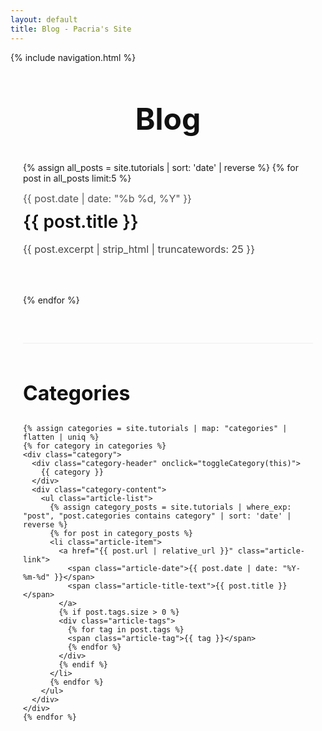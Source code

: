 ```yaml
---
layout: default
title: Blog - Pacria's Site
---
```


<style>
  /* Main content */
  .blog-container {
    max-width: 800px;
    margin: 0 auto;
    padding: 0 20px;
    font-family: -apple-system, BlinkMacSystemFont, "Segoe UI", Roboto, Oxygen, Ubuntu, Cantarell, "Open Sans", "Helvetica Neue", sans-serif;
  }
  
  /* Blog header */
  .blog-header {
    margin: 60px 0 40px;
  }
  .blog-title {
    font-size: 48px;
    font-weight: 700;
    margin: 0;
    color: #111;
  }
  
  /* Post entries */
  .post-entry {
    margin-bottom: 60px;
  }
  .post-date {
    font-size: 16px;
    color: #555;
    margin-bottom: 10px;
  }
  .post-title {
    font-size: 28px;
    font-weight: 600;
    margin: 0 0 15px;
  }
  .post-title a {
    color: #111;
    text-decoration: none;
  }
  .post-title a:hover {
    text-decoration: underline;
  }
  .post-excerpt {
    font-size: 16px;
    line-height: 1.6;
    color: #444;
    margin: 0;
  }
  
  /* Section divider */
  .section-divider {
    margin: 60px 0;
    border-top: 1px solid #eee;
  }
  
  /* Categories section */
  .categories-section {
    margin-bottom: 60px;
  }
  .categories-title {
    font-size: 32px;
    font-weight: 700;
    margin-bottom: 30px;
    color: #111;
  }
  
  /* Category panels */
  .category {
    margin-bottom: 20px;
    border: 1px solid #eee;
    border-radius: 4px;
  }
  .category-header {
    cursor: pointer;
    padding: 15px;
    font-size: 18px;
    font-weight: 600;
    background-color: #f8f8f8;
    border-radius: 4px;
    display: flex;
    justify-content: space-between;
    align-items: center;
  }
  .category-header::after {
    content: "↓";
    font-size: 14px;
    transition: transform 0.3s;
  }
  .category.active .category-header::after {
    transform: rotate(180deg);
  }
  .category-content {
    display: none;
    padding: 0 15px 15px;
  }
  .category.active .category-content {
    display: block;
  }
  
  /* Article list */
  .article-list {
    list-style-type: none;
    padding: 0;
    margin: 0;
  }
  .article-item {
    padding: 10px 0;
    border-bottom: 1px solid #f0f0f0;
  }
  .article-item:last-child {
    border-bottom: none;
  }
  .article-link {
    text-decoration: none;
    color: #333;
    display: flex;
    align-items: baseline;
  }
  .article-link:hover {
    color: #000;
  }
  .article-link:hover .article-title-text {
    text-decoration: underline;
  }
  .article-date {
    min-width: 100px;
    color: #888;
    font-size: 14px;
  }
  .article-title-text {
    flex-grow: 1;
  }
  .article-tags {
    display: flex;
    flex-wrap: wrap;
    gap: 5px;
    margin-top: 5px;
    margin-left: 100px;
  }
  .article-tag {
    background-color: #f0f0f0;
    padding: 2px 6px;
    border-radius: 3px;
    font-size: 12px;
    color: #666;
  }

  /* Responsive adjustments */
  @media (max-width: 768px) {
    .blog-title, .categories-title {
      font-size: 32px;
    }
    .post-title {
      font-size: 22px;
    }
    .article-link {
      flex-direction: column;
    }
    .article-date {
      margin-bottom: 5px;
    }
    .article-tags {
      margin-left: 0;
    }
  }
</style>

{% include navigation.html %}

<div class="blog-container">
  <!-- Chronological blog posts section -->
  <header class="blog-header">
    <h1 class="blog-title">Blog</h1>
  </header>

  {% assign all_posts = site.tutorials | sort: 'date' | reverse %}
  {% for post in all_posts limit:5 %}
  <div class="post-entry">
    <div class="post-date">{{ post.date | date: "%b %d, %Y" }}</div>
    <h2 class="post-title">
      <a href="{{ post.url | relative_url }}">{{ post.title }}</a>
    </h2>
    <p class="post-excerpt">{{ post.excerpt | strip_html | truncatewords: 25 }}</p>
  </div>
  {% endfor %}
  
  <!-- Divider between chronological and categories sections -->
  <div class="section-divider"></div>
  
  <!-- Categories section -->
  <div class="categories-section">
    <h2 class="categories-title">Categories</h2>
    
    {% assign categories = site.tutorials | map: "categories" | flatten | uniq %}
    {% for category in categories %}
    <div class="category">
      <div class="category-header" onclick="toggleCategory(this)">
        {{ category }}
      </div>
      <div class="category-content">
        <ul class="article-list">
          {% assign category_posts = site.tutorials | where_exp: "post", "post.categories contains category" | sort: 'date' | reverse %}
          {% for post in category_posts %}
          <li class="article-item">
            <a href="{{ post.url | relative_url }}" class="article-link">
              <span class="article-date">{{ post.date | date: "%Y-%m-%d" }}</span>
              <span class="article-title-text">{{ post.title }}</span>
            </a>
            {% if post.tags.size > 0 %}
            <div class="article-tags">
              {% for tag in post.tags %}
              <span class="article-tag">{{ tag }}</span>
              {% endfor %}
            </div>
            {% endif %}
          </li>
          {% endfor %}
        </ul>
      </div>
    </div>
    {% endfor %}
  </div>
</div>

<script>
  function toggleCategory(element) {
    const parentCategory = element.parentElement;
    parentCategory.classList.toggle('active');
  }
  
  // Open the first category by default
  document.addEventListener('DOMContentLoaded', function() {
    const firstCategory = document.querySelector('.category');
    if (firstCategory) {
      firstCategory.classList.add('active');
    }
  });
</script>